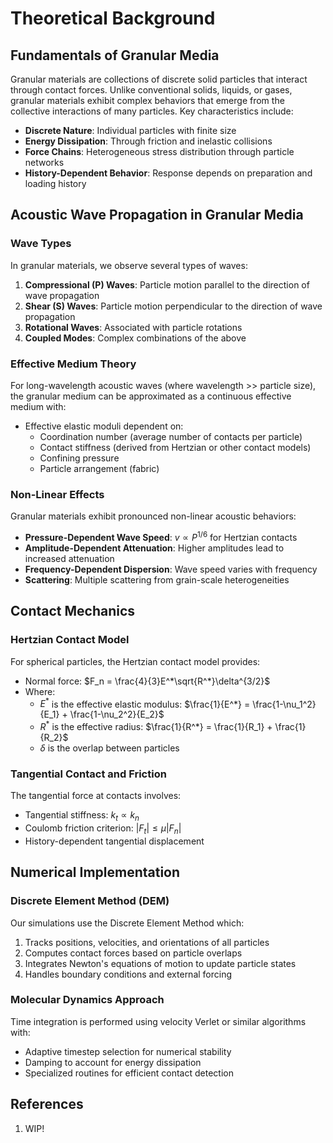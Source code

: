 # Theoretical Background

## Fundamentals of Granular Media

Granular materials are collections of discrete solid particles that interact through contact forces. Unlike conventional solids, liquids, or gases, granular materials exhibit complex behaviors that emerge from the collective interactions of many particles. Key characteristics include:

- **Discrete Nature**: Individual particles with finite size
- **Energy Dissipation**: Through friction and inelastic collisions
- **Force Chains**: Heterogeneous stress distribution through particle networks
- **History-Dependent Behavior**: Response depends on preparation and loading history

## Acoustic Wave Propagation in Granular Media

### Wave Types

In granular materials, we observe several types of waves:

1. **Compressional (P) Waves**: Particle motion parallel to the direction of wave propagation
2. **Shear (S) Waves**: Particle motion perpendicular to the direction of wave propagation
3. **Rotational Waves**: Associated with particle rotations
4. **Coupled Modes**: Complex combinations of the above

### Effective Medium Theory

For long-wavelength acoustic waves (where wavelength >> particle size), the granular medium can be approximated as a continuous effective medium with:

- Effective elastic moduli dependent on:
  - Coordination number (average number of contacts per particle)
  - Contact stiffness (derived from Hertzian or other contact models)
  - Confining pressure
  - Particle arrangement (fabric)

### Non-Linear Effects

Granular materials exhibit pronounced non-linear acoustic behaviors:

- **Pressure-Dependent Wave Speed**: $v \propto P^{1/6}$ for Hertzian contacts
- **Amplitude-Dependent Attenuation**: Higher amplitudes lead to increased attenuation
- **Frequency-Dependent Dispersion**: Wave speed varies with frequency
- **Scattering**: Multiple scattering from grain-scale heterogeneities

## Contact Mechanics

### Hertzian Contact Model

For spherical particles, the Hertzian contact model provides:

- Normal force: $F_n = \frac{4}{3}E^*\sqrt{R^*}\delta^{3/2}$
- Where:
  - $E^*$ is the effective elastic modulus: $\frac{1}{E^*} = \frac{1-\nu_1^2}{E_1} + \frac{1-\nu_2^2}{E_2}$
  - $R^*$ is the effective radius: $\frac{1}{R^*} = \frac{1}{R_1} + \frac{1}{R_2}$
  - $\delta$ is the overlap between particles

### Tangential Contact and Friction

The tangential force at contacts involves:

- Tangential stiffness: $k_t \propto k_n$
- Coulomb friction criterion: $|F_t| \leq \mu |F_n|$
- History-dependent tangential displacement

## Numerical Implementation

### Discrete Element Method (DEM)

Our simulations use the Discrete Element Method which:

1. Tracks positions, velocities, and orientations of all particles
2. Computes contact forces based on particle overlaps
3. Integrates Newton's equations of motion to update particle states
4. Handles boundary conditions and external forcing

### Molecular Dynamics Approach

Time integration is performed using velocity Verlet or similar algorithms with:

- Adaptive timestep selection for numerical stability
- Damping to account for energy dissipation
- Specialized routines for efficient contact detection

## References

1. WIP!